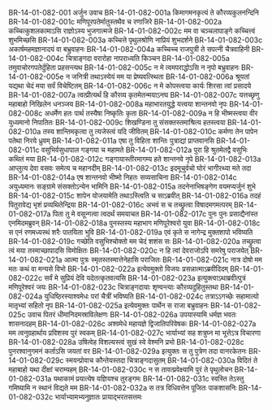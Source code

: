 BR-14-01-082-001	अर्जुन उवाच
BR-14-01-082-001a	किमागमनकृत्यं ते कौरव्यकुलनन्दिनि
BR-14-01-082-001c	मणिपूरपतेर्मातुस्तथैव च रणाजिरे
BR-14-01-082-002a	कच्चित्कुशलकामाऽसि राज्ञोऽस्य भुजगात्मजे
BR-14-01-082-002c	मम वा चञ्चलापाङ्गे कच्चित्त्वं शुभमिच्छसि
BR-14-01-082-003a	कच्चित्ते पृथुलश्रोणि नाप्रियं शुभदर्शने
BR-14-01-082-003c	अकार्षमहमज्ञानादयं वा बभ्रुवाहनः
BR-14-01-082-004a	कच्चिच्च राजपुत्री ते सपत्नी चैत्रवाहिनी
BR-14-01-082-004c	चित्राङ्गदा वरारोहा नापराध्यति किञ्चन
BR-14-01-082-005a	तमुवाचोरगपतेर्दुहिता प्रहसन्त्यथ
BR-14-01-082-005c	न मे त्वमपराद्धोऽसि न नृपो बभ्रुवाहनः
BR-14-01-082-005e	न जनित्री तथाऽस्येयं मम या प्रेष्यवत्स्थिता
BR-14-01-082-006a	श्रूयतां यद्यथा चेदं मया सर्वं विचेष्टितम्
BR-14-01-082-006c	न मे कोपस्त्वया कार्यः शिरसा त्वां प्रसादये
BR-14-01-082-007a	त्वत्प्रीत्यर्थं हि कौरव्य कृतमेतन्मयाऽनघ
BR-14-01-082-007c	यत्तच्छृणु महाबाहो निखिलेन धनञ्जय
BR-14-01-082-008a	महाभारतयुद्धे यत्त्वया शान्तनवो नृपः
BR-14-01-082-008c	अधर्मेण हतः पार्थ तस्यैषा निष्कृतिः कृता
BR-14-01-082-009a	न हि भीष्मस्त्वया वीर युध्यमानो निपातितः
BR-14-01-082-009c	शिखण्डिना तु संसक्तस्तमाश्रित्य हतस्त्वया
BR-14-01-082-010a	तस्य शान्तिमकृत्वा तु त्यजेस्त्वं यदि जीवितम्
BR-14-01-082-010c	कर्मणा तेन पापेन पतेथा निरये ध्रुवम्
BR-14-01-082-011a	एषा तु विहिता शान्तिः पुत्राद्यां प्राप्तवानसि
BR-14-01-082-011c	वसुभिर्वसुधापाल गङ्गया च महामते
BR-14-01-082-012a	पुरा हि श्रुतमेतद्वै वसुभिः कथितं मया
BR-14-01-082-012c	गङ्गायास्तीरमागम्य हते शान्तनवे नृपे
BR-14-01-082-013a	आप्लुत्य देवा वसवः समेत्य च महानदीम्
BR-14-01-082-013c	इदमूचुर्वचो घोरं भागीरथ्या मते तदा
BR-14-01-082-014a	एष शान्तनवो भीष्मो निहतः सव्यसाचिना
BR-14-01-082-014c	अयुध्यमानः सङ्ग्रामे संसक्तोऽन्येन भामिनि
BR-14-01-082-015a	तदनेनाभिषङ्गेण वयमप्यर्जुनं शुभे
BR-14-01-082-015c	शापेन योजयामेति तथाऽस्त्विति च साऽब्रवीत्
BR-14-01-082-016a	तदहं पितुरावेद्य भृशं प्रव्यथितेन्द्रिया
BR-14-01-082-016c	अभवं स च तच्छ्रुत्वा विषादमगमत्परम्
BR-14-01-082-017a	पिता तु मे वसून्गत्वा त्वदर्थं समयाचत
BR-14-01-082-017c	पुनः पुनः प्रसाद्यैनांस्त एनमिदमब्रुवन्
BR-14-01-082-018a	पुनस्तस्य महाभाग मणिपूरेश्वरो युवा
BR-14-01-082-018c	स एनं रणमध्यस्थं शरैः पातयिता भुवि
BR-14-01-082-019a	एवं कृते स नागेन्द्र मुक्तशापो भविष्यति
BR-14-01-082-019c	गच्छेति वसुभिश्चोक्तो मम चेदं शशंस सः
BR-14-01-082-020a	तच्छ्रुत्वा त्वं मया तस्माच्छापादसि विमोक्षितः
BR-14-01-082-020c	न हि त्वां देवराजोऽपि समरेषु पराजयेत्
BR-14-01-082-021a	आत्मा पुत्रः स्मृतस्तस्मात्तेनेहासि पराजितः
BR-14-01-082-021c	नात्र दोषो मम मतः कथं वा मन्यसे विभो
BR-14-01-082-022a	इत्येवमुक्तो विजयः प्रसन्नात्माऽब्रवीदिदम्
BR-14-01-082-022c	सर्वं मे सुप्रियं देवि यदेतत्कृतवत्यसि
BR-14-01-082-023a	इत्युक्त्वाऽथाब्रवीत्पुत्रं मणिपूरेश्वरं जयः
BR-14-01-082-023c	चित्राङ्गदायाः शृण्वन्त्याः कौरव्यदुहितुस्तथा
BR-14-01-082-024a	युधिष्ठिरस्याश्वमेधः परां चैत्रीं भविष्यति
BR-14-01-082-024c	तत्राऽऽगच्छेः सहामात्यो मातृभ्यां सहितो नृप
BR-14-01-082-025a	इत्येवमुक्तः पार्थेन स राजा बभ्रुवाहनः
BR-14-01-082-025c	उवाच पितरं धीमानिदमस्राविलेक्षणः
BR-14-01-082-026a	उपयास्यामि धर्मज्ञ भवतः शासनादहम्
BR-14-01-082-026c	अश्वमेधे महायज्ञे द्विजातिपरिवेषकः
BR-14-01-082-027a	मम त्वनुग्रहार्थाय प्रविशस्व पुरं स्वकम्
BR-14-01-082-027c	भार्याभ्यां सह शत्रुघ्न मा भूत्तेऽत्र विचारणा
BR-14-01-082-028a	उषित्वेह विशल्यस्त्वं सुखं स्वे वेश्मनि प्रभो
BR-14-01-082-028c	पुनरश्वानुगमनं कर्ताऽसि जयतां वर
BR-14-01-082-029a	इत्युक्तः स तु पुत्रेण तदा वानरकेतनः
BR-14-01-082-029c	स्मयन्प्रोवाच कौन्तेयस्तदा चित्राङ्गदासुतम्
BR-14-01-082-030a	विदितं ते महाबाहो यथा दीक्षां चराम्यहम्
BR-14-01-082-030c	न स तावत्प्रवेक्ष्यामि पुरं ते पृथुलोचन
BR-14-01-082-031a	यथाकामं प्रयात्येष यज्ञियश्च तुरङ्गमः
BR-14-01-082-031c	स्वस्ति तेऽस्तु गमिष्यामि न स्थानं विद्यते मम
BR-14-01-082-032a	स तत्र विधिवत्तेन पूजितः पाकशासनिः
BR-14-01-082-032c	भार्याभ्यामभ्यनुज्ञातः प्रायाद्भरतसत्तमः
